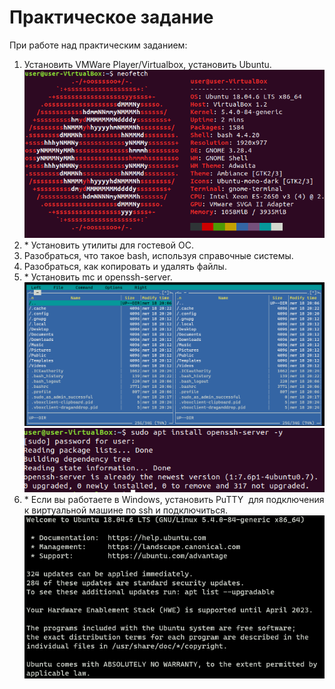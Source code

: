 # Практическое задание 

При работе над практическим заданием:

1.  Установить VMWare Player/Virtualbox, установить Ubuntu.
    ![](/lesson1/screen/ubuntu1804.PNG)
2.  \* Установить утилиты для гостевой ОС.
3.  Разобраться, что такое bash, используя справочные системы.
4.  Разобраться, как копировать и удалять файлы.
5.  \* Установить mc и openssh-server.
    ![](/lesson1/screen/mc.PNG)
    ![](/lesson1/screen/openssh.PNG)
6.  \* Если вы работаете в Windows, установить PuTTY  для подключения к виртуальной машине по ssh и подключиться.
    ![](/lesson1/screen/ssh_test.PNG)
